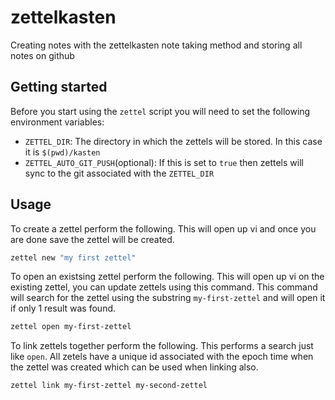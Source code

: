 # zettelkasten
Creating notes with the zettelkasten note taking method and storing all notes on github

## Getting started
Before you start using the `zettel` script you will need to set the following environment variables:
- `ZETTEL_DIR`: The directory in which the zettels will be stored. In this case it is `$(pwd)/kasten`
- `ZETTEL_AUTO_GIT_PUSH`(optional): If this is set to `true` then zettels will sync to the git associated with the `ZETTEL_DIR`

## Usage
To create a zettel perform the following. This will open up vi and once you are done save the zettel will be created.
```bash
zettel new "my first zettel"
```

To open an existsing zettel perform the following. This will open up vi on the existing zettel, you can update zettels using this command. This command will search for the zettel using the substring `my-first-zettel` and will open it if only 1 result was found.
```bash
zettel open my-first-zettel
```

To link zettels together perform the following. This performs a search just like `open`. All zetels have a unique id associated with the epoch time when the zettel was created which can be used when linking also.
```bash
zettel link my-first-zettel my-second-zettel
```
